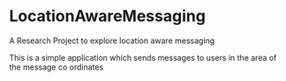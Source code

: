 # LocationAwareMessaging
A Research Project to explore location aware messaging

This is a simple application which sends messages to users in the area of the message co ordinates
